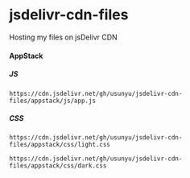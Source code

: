# jsdelivr-cdn-files
Hosting my files on jsDelivr CDN

#### AppStack
##### JS
```
https://cdn.jsdelivr.net/gh/usunyu/jsdelivr-cdn-files/appstack/js/app.js
```
##### CSS
```
https://cdn.jsdelivr.net/gh/usunyu/jsdelivr-cdn-files/appstack/css/light.css
```
```
https://cdn.jsdelivr.net/gh/usunyu/jsdelivr-cdn-files/appstack/css/dark.css
```
